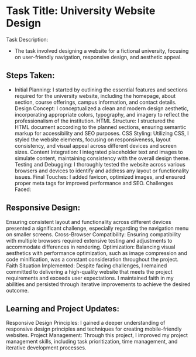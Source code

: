 # Task Title: University Website Design

Task Description:
- The task involved designing a website for a fictional university, focusing on user-friendly navigation, responsive design, and aesthetic appeal.

## Steps Taken:

- Initial Planning: I started by outlining the essential features and sections required for the university website, including the homepage, about section, course offerings, campus information, and contact details.
Design Concept: I conceptualized a clean and modern design aesthetic, incorporating appropriate colors, typography, and imagery to reflect the professionalism of the institution.
HTML Structure: I structured the HTML document according to the planned sections, ensuring semantic markup for accessibility and SEO purposes.
CSS Styling: Utilizing CSS, I styled the website elements, focusing on responsiveness, layout consistency, and visual appeal across different devices and screen sizes.
Content Integration: I integrated placeholder text and images to simulate content, maintaining consistency with the overall design theme.
Testing and Debugging: I thoroughly tested the website across various browsers and devices to identify and address any layout or functionality issues.
Final Touches: I added favicon, optimized images, and ensured proper meta tags for improved performance and SEO.
Challenges Faced:

## Responsive Design: 

Ensuring consistent layout and functionality across different devices presented a significant challenge, especially regarding the navigation menu on smaller screens.
Cross-Browser Compatibility: Ensuring compatibility with multiple browsers required extensive testing and adjustments to accommodate differences in rendering.
Optimization: Balancing visual aesthetics with performance optimization, such as image compression and code minification, was a constant consideration throughout the project.
Faith Situation Implemented:
Despite facing challenges, I remained committed to delivering a high-quality website that meets the project requirements and exceeds user expectations. I maintained faith in my abilities and persisted through iterative improvements to achieve the desired outcome.

## Learning and Project Updates:

Responsive Design Principles: I gained a deeper understanding of responsive design principles and techniques for creating mobile-friendly websites.
Project Management: Through this project, I improved my project management skills, including task prioritization, time management, and iterative development processes.
